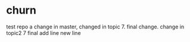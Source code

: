 # churn
test repo
a change in master, changed in topic 7. final change. change in topic2 7 final
add line
new line
